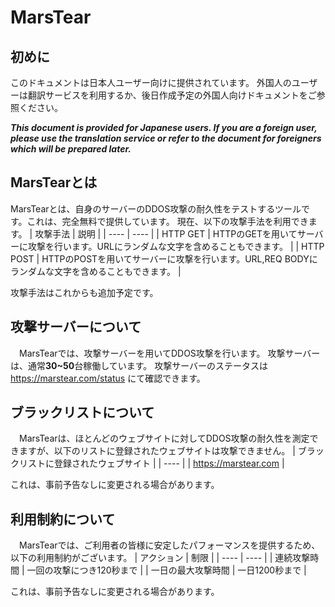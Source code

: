 # MarsTear
## 初めに
このドキュメントは日本人ユーザー向けに提供されています。
外国人のユーザーは翻訳サービスを利用するか、後日作成予定の外国人向けドキュメントをご参照ください。

_**This document is provided for Japanese users.
If you are a foreign user, please use the translation service or refer to the document for foreigners which will be prepared later.**_

## MarsTearとは
 MarsTearとは、自身のサーバーのDDOS攻撃の耐久性をテストするツールです。これは、完全無料で提供しています。
現在、以下の攻撃手法を利用できます。
 |  攻撃手法  |  説明  |
| ---- | ---- |
|  HTTP GET  |  HTTPのGETを用いてサーバーに攻撃を行います。URLにランダムな文字を含めることもできます。  |
|  HTTP POST  |  HTTPのPOSTを用いてサーバーに攻撃を行います。URL,REQ BODYにランダムな文字を含めることもできます。  |

攻撃手法はこれからも追加予定です。

## 攻撃サーバーについて
　MarsTearでは、攻撃サーバーを用いてDDOS攻撃を行います。
 攻撃サーバーは、通常**30~50**台稼働しています。
 攻撃サーバーのステータスは https://marstear.com/status にて確認できます。
 
## ブラックリストについて
　MarsTearは、ほとんどのウェブサイトに対してDDOS攻撃の耐久性を測定できますが、以下のリストに登録されたウェブサイトは攻撃できません。
  |  ブラックリストに登録されたウェブサイト  |
| ---- |
|  https://marstear.com  |

これは、事前予告なしに変更される場合があります。

## 利用制約について
　MarsTearでは、ご利用者の皆様に安定したパフォーマンスを提供するため、以下の利用制約がございます。
  |  アクション  |  制限  |
| ---- | ---- |
|  連続攻撃時間  |  一回の攻撃につき120秒まで  |
|  一日の最大攻撃時間  |  一日1200秒まで  |

これは、事前予告なしに変更される場合があります。
